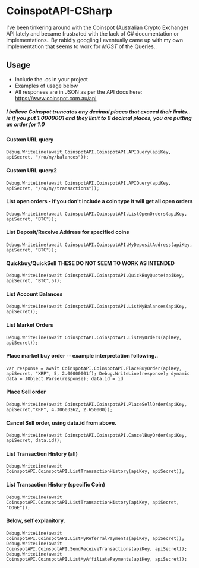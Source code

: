 # CoinspotAPI-CSharp
I've been tinkering around with the Coinspot (Australian Crypto Exchange) API lately and became frustrated with the lack of C# documentation or implementations.. By rabidly googling I eventually came up with my own implementation that seems to work for *MOST* of the Queries..

## Usage 
- Include the .cs in your project
- Examples of usage below
- All responses are in JSON as per the API docs here: https://www.coinspot.com.au/api

##### I believe Coinspot truncates any decimal places that exceed their limits.. ie if you put 1.0000001 and they limit to 6 decimal places, you are putting an order for 1.0

#### Custom URL query
`Debug.WriteLine(await CoinspotAPI.CoinspotAPI.APIQuery(apiKey, apiSecret, "/ro/my/balances"));`

#### Custom URL query2
`Debug.WriteLine(await CoinspotAPI.CoinspotAPI.APIQuery(apiKey, apiSecret, "/ro/my/transactions"));`

#### List open orders - if you don't include a coin type it will get all open orders
`Debug.WriteLine(await CoinspotAPI.CoinspotAPI.ListOpenOrders(apiKey, apiSecret, "BTC"));`

#### List Deposit/Receive Address for specified coins
`Debug.WriteLine(await CoinspotAPI.CoinspotAPI.MyDepositAddress(apiKey, apiSecret, "BTC"));`

#### Quickbuy/QuickSell **THESE DO NOT SEEM TO WORK AS INTENDED**
`Debug.WriteLine(await CoinspotAPI.CoinspotAPI.QuickBuyQuote(apiKey, apiSecret, "BTC",5));`

#### List Account Balances
`Debug.WriteLine(await CoinspotAPI.CoinspotAPI.ListMyBalances(apiKey, apiSecret));`

#### List Market Orders
`Debug.WriteLine(await CoinspotAPI.CoinspotAPI.ListMyOrders(apiKey, apiSecret));`

#### Place market buy order -- example interpretation following..
`var response = await CoinspotAPI.CoinspotAPI.PlaceBuyOrder(apiKey, apiSecret, "XRP", 5, 2.00000001f);
Debug.WriteLine(response);
dynamic data = JObject.Parse(response);
 data.id = id`

#### Place Sell order
`Debug.WriteLine(await CoinspotAPI.CoinspotAPI.PlaceSellOrder(apiKey, apiSecret,"XRP", 4.30603262, 2.650000));`

#### Cancel Sell order, using data.id from above.
`Debug.WriteLine(await CoinspotAPI.CoinspotAPI.CancelBuyOrder(apiKey, apiSecret, data.id));`

#### List Transaction History (all)
`Debug.WriteLine(await CoinspotAPI.CoinspotAPI.ListTransactionHistory(apiKey, apiSecret));`

#### List Transaction History (specific Coin)
`Debug.WriteLine(await CoinspotAPI.CoinspotAPI.ListTransactionHistory(apiKey, apiSecret, "DOGE"));`
  
#### Below, self explanitory.
`Debug.WriteLine(await CoinspotAPI.CoinspotAPI.ListMyReferralPayments(apiKey, apiSecret));
Debug.WriteLine(await CoinspotAPI.CoinspotAPI.SendReceiveTransactions(apiKey, apiSecret));
Debug.WriteLine(await CoinspotAPI.CoinspotAPI.ListMyAffiliatePayments(apiKey, apiSecret));`
